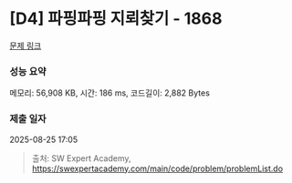# [D4] 파핑파핑 지뢰찾기 - 1868 

[문제 링크](https://swexpertacademy.com/main/code/problem/problemDetail.do?contestProbId=AV5LwsHaD1MDFAXc) 

### 성능 요약

메모리: 56,908 KB, 시간: 186 ms, 코드길이: 2,882 Bytes

### 제출 일자

2025-08-25 17:05



> 출처: SW Expert Academy, https://swexpertacademy.com/main/code/problem/problemList.do